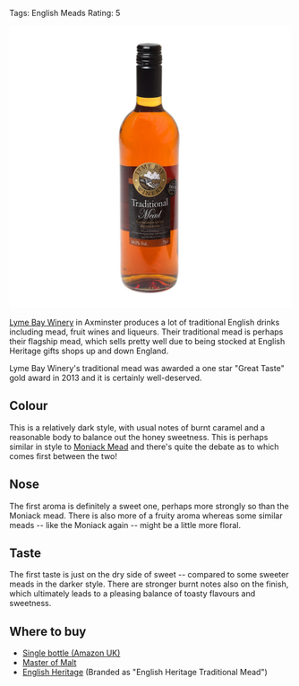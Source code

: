 Tags: English Meads
Rating: 5

![](/images/lyme-bay-trad.jpg)

[Lyme Bay Winery](/lyme-bay-winery/)
in Axminster produces a lot of traditional English drinks
including mead, fruit wines and liqueurs. Their traditional mead is perhaps
their flagship mead, which sells pretty well due to being stocked at English
Heritage gifts shops up and down England.

<!-- PELICAN_END_SUMMARY -->

Lyme Bay Winery's traditional mead was awarded a one star "Great Taste"
gold award in 2013 and it is certainly well-deserved.

## Colour

This is a relatively dark style, with usual notes of burnt caramel and a
reasonable body to balance out the honey sweetness. This is perhaps similar
in style to [Moniack Mead](/moniack-mead) and there's quite the debate as
to which comes first between the two!

## Nose

The first aroma is definitely a sweet one, perhaps more strongly so than the
Moniack mead. There is also more of a fruity aroma whereas some similar
meads -- like the Moniack again -- might be a little more floral.

## Taste

The first taste is just on the dry side of sweet -- compared to some sweeter
meads in the darker style. There are stronger burnt notes also on the
finish, which ultimately leads to a pleasing balance of toasty flavours and
sweetness.

## Where to buy

* [Single bottle (Amazon UK)](https://amzn.to/2ZXUI0E)
* [Master of Malt](https://scripts.affiliatefuture.com/AFClick.asp?affiliateID=345342&merchantID=7042&programmeID=25000&mediaID=0&tracking=&afsource=60&url=https%3a%2f%2fwww.masterofmalt.com%2fmead%2flyme-bay-winery%2ftraditional-mead-lyme-bay-winery-mead%2f%3fsrh%3d1)
* [English Heritage](http://www.awin1.com/cread.php?awinaffid=333769&awinmid=5926&p=http%3A%2F%2Fwww.english-heritageshop.org.uk%2Ffood-drink%2Fenglish-heritage-traditional-mead) (Branded as "English Heritage Traditional Mead")

